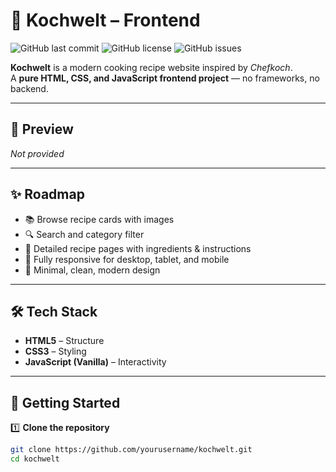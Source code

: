 # 🍳 Kochwelt – Frontend

![GitHub last commit](https://img.shields.io/github/last-commit/lukas-rensberg/kochwelt)
![GitHub license](https://img.shields.io/github/license/lukas-rensberg/kochwelt)
![GitHub issues](https://img.shields.io/github/issues/lukas-rensberg/kochwelt)

**Kochwelt** is a modern cooking recipe website inspired by *Chefkoch*.  
A **pure HTML, CSS, and JavaScript frontend project** — no frameworks, no backend.

---

## 📸 Preview
*Not provided*

---

## ✨ Roadmap
- 📚 Browse recipe cards with images  
- 🔍 Search and category filter  
- 📝 Detailed recipe pages with ingredients & instructions  
- 📱 Fully responsive for desktop, tablet, and mobile  
- 🎨 Minimal, clean, modern design  

---

## 🛠 Tech Stack
- **HTML5** – Structure  
- **CSS3** – Styling  
- **JavaScript (Vanilla)** – Interactivity  

---

## 🚀 Getting Started

1️⃣ **Clone the repository**  
```bash
git clone https://github.com/yourusername/kochwelt.git
cd kochwelt
